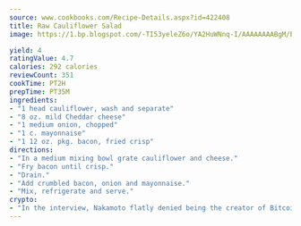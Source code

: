 ```yaml
---
source: www.cookbooks.com/Recipe-Details.aspx?id=422408
title: Raw Cauliflower Salad
image: https://1.bp.blogspot.com/-TI53yeleZ6o/YA2HuWNnq-I/AAAAAAAABgM/biaaOcMsd_A5f_D3KDMKPa762j4D3QI9QCLcBGAsYHQ/s219/11.png

yield: 4
ratingValue: 4.7
calories: 292 calories
reviewCount: 351
cookTime: PT2H
prepTime: PT35M
ingredients:
- "1 head cauliflower, wash and separate"
- "8 oz. mild Cheddar cheese"
- "1 medium onion, chopped"
- "1 c. mayonnaise"
- "1 12 oz. pkg. bacon, fried crisp"
directions:
- "In a medium mixing bowl grate cauliflower and cheese."
- "Fry bacon until crisp."
- "Drain."
- "Add crumbled bacon, onion and mayonnaise."
- "Mix, refrigerate and serve."
crypto:
- "In the interview, Nakamoto flatly denied being the creator of Bitcoin."
---
```

